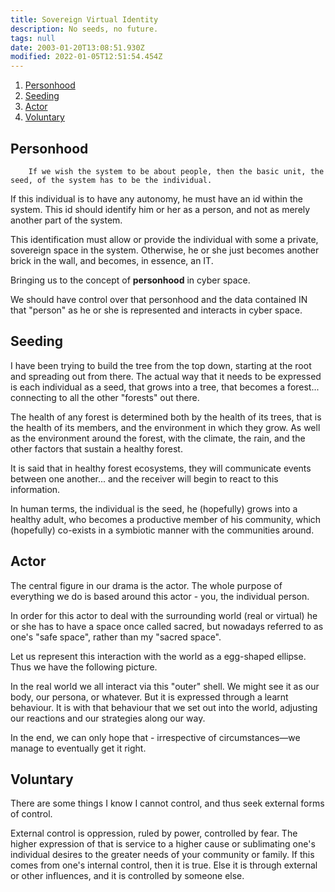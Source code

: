 ```yaml
---
title: Sovereign Virtual Identity
description: No seeds, no future.
tags: null
date: 2003-01-20T13:08:51.930Z
modified: 2022-01-05T12:51:54.454Z
---
```


1. [Personhood](#personhood)
2. [Seeding](#seeding)
3. [Actor](#actor)
4. [Voluntary](#voluntary)

## Personhood

        If we wish the system to be about people, then the basic unit, the seed, of the system has to be the individual.

If this individual is to have any autonomy, he must have an id within the system. This id should identify him or her as a person, and not as merely another part of the system.

This identification must allow or provide the individual with some a private, sovereign space in the system. Otherwise, he or she just becomes another brick in the wall, and becomes, in
essence, an IT.

Bringing us to the concept of **personhood** in cyber space.

We should have control over that personhood and the data contained IN that "person" as he or she is represented and interacts in cyber space.

## Seeding

I have been trying to build the tree from the top down, starting at the root and spreading out from there. The actual way that it needs to be expressed is each individual as a seed, that grows into a tree, that becomes a forest... connecting to all the other "forests" out there.

The health of any forest is determined both by the health of its trees, that is the health of its members, and the environment in which they grow. As well as the environment around the forest, with the climate, the rain, and the other factors that sustain a healthy forest.

It is said that in healthy forest ecosystems, they will communicate events between one another... and the receiver will begin to react to this information.

In human terms, the individual is the seed, he (hopefully) grows into a healthy adult, who becomes a productive member of his community, which (hopefully) co-exists in a symbiotic manner with the communities around.

## Actor

The central figure in our drama is the actor. The whole purpose of everything we do is based around this actor - you, the individual person.

In order for this actor to deal with the surrounding world (real or virtual) he or she has to have a space once called sacred, but nowadays referred to as one's "safe space", rather than my "sacred space".

Let us represent this interaction with the world as a egg-shaped ellipse. Thus we have the following picture.

In the real world we all interact via this "outer" shell. We might see it as our body, our persona, or whatever. But it is expressed through a learnt behaviour. It is with that behaviour that we set out into the world, adjusting our reactions and our strategies along our way.

In the end, we can only hope that - irrespective of circumstances&mdash;we manage to eventually get it right.

## Voluntary

There are some things I know I cannot control, and thus seek external forms of control.

External control is oppression, ruled by power, controlled by fear. The higher expression of that is service to a higher cause or sublimating one's individual desires to the greater needs of your community or family. If this comes from one's internal control, then it is true. Else it is through external or other influences, and it is controlled by someone else.
